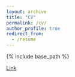 ```yaml
---
layout: archive
title: "CV"
permalink: /cv/
author_profile: true
redirect_from:
  - /resume
---
```


{% include base_path %}

[Link](https://alpoler.github.io/alper_kayabasi_cv.pdf)
